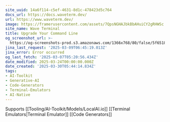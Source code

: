 ```yaml
---
site_uuid: 14a6f114-c5ef-4631-8d1c-478423d5c764
docs_url: https://docs.waveterm.dev/
url: https://www.waveterm.dev/
image: https://framerusercontent.com/assets/7QpsNGHAJbkBbAHuiCY2gRHWSc.png
site_name: Wave Terminal
title: Upgrade Your Command Line
og_screenshot_url: >-
  https://og-screenshots-prod.s3.amazonaws.com/1366x768/80/false/5f6518998915fa1b46a98f398d9080d2cb9e451778c73790c45d0263541609b7.jpeg
jina_last_request: '2025-03-09T06:45:19.013Z'
jina_error: Error occurred
og_last_fetch: '2025-03-07T05:20:56.434Z'
date_modified: 2025-03-24T00:00:00.000Z
date_created: '2025-03-30T05:44:14.834Z'
tags:
- AI-Toolkit
- Generative-AI
- Code-Generators
- Terminal-Emulators
- AI-Native
---
```









Supports [[Tooling/AI-Toolkit/Models/LocalAI.io]]
[[Terminal Emulators|Terminal Emulator]]
[[Code Generators]]
